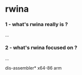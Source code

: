 # rwina


### 1 - what's rwina really is ?
 ...




### 2 - what's rwina focused on ?
 ...


































dis-assembler*
x64-86 arm 




